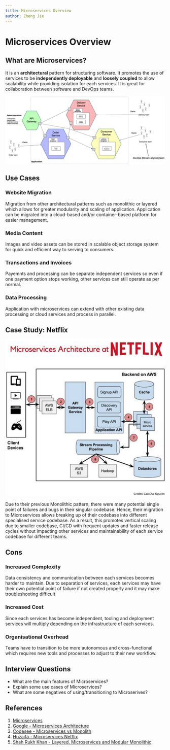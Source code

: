 ```yaml
---
title: Microservices Overview
author: Zheng Jie
---
```


# Microservices Overview

## What are Microservices?

It is an **architectural** pattern for structuring software. It promotes the use of services to be **independently deployable** and **loosely coupled** to allow scalability while providing isolation for each services. It is great for collaboration between software and DevOps teams.

![Example Microservices Structure](../../.gitbook/assets/software-architecture/micro-example.png)

## Use Cases

### Website Migration

Migration from other architectural patterns such as monolithic or layered which allows for greater modularity and scaling of application. Application can be migrated into a cloud-based and/or container-based platform for easier management.

### Media Content

Images and video assets can be stored in scalable object storage system for quick and efficient way to serving to consumers.

### Transactions and Invoices

Payemnts and processing can be separate independent services so even if one payment option stops working, other services can still operate as per normal.

### Data Processing

Application with microservices can extend with other existing data processing or cloud services and process in parallel.

## Case Study: Netflix

![Netflix Microservices Architecture](../../.gitbook/assets/software-architecture/netflix-microservices.png)

Due to their previous Monolithic pattern, there were many potential single point of failures and bugs in their singular codebase. Hence, their migration to Microservices allows breaking up of their codebase into different specialised service codebase. As a result, this promotes vertical scaling due to smaller codebase, CI/CD with frequent updates and faster release cycles without impacting other services and maintainability of each service codebase for different teams.

## Cons

### Increased Complexity

Data consistency and communication between each services becomes harder to maintain. Due to separation of services, each services may have their own potential point of failure if not created properly and it may make troubleshooting difficult

### Increased Cost

Since each services has become independent, tooling and deployment services will multiply depending on the infrastructure of each services.

### Organisational Overhead

Teams have to transition to be more autonomous and cross-functional which requires new tools and processes to adjust to their new workflow.

## Interview Questions

* What are the main features of Microservices?
* Explain some use cases of Microservices?
* What are some negatives of using/transitioning to Microserives?

## References

1. [Microservices](https://microservices.io/)
2. [Google - Microservices Architecture](https://cloud.google.com/learn/what-is-microservices-architecture#section-3)
3. [Codesee - Microservices vs Monolith](https://www.codesee.io/learning-center/microservices-vs-monolith)
4. [Huzaifa - Microservices Netflix](https://www.linkedin.com/pulse/monolithic-vs-microservices-architecture-case-study-netflix-asif/)
5. [Shah Rukh Khan - Layered, Microservices and Modular Monolithic](https://medium.com/@shahrukhkhan_7802/layered-microservices-and-modular-monolithic-454efda8b2df)
